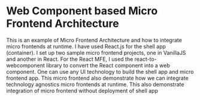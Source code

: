 # Web Component based Micro Frontend Architecture

This is an example of Micro Frontend Architecture and how to integrate micro frontends at runtime. I have used React.js for the shell app (container). I set up two sample micro frontend projects, one in VanillaJS and another in React. For the React MFE, I used the react-to-webcomponent library to convert the React component into a web component. One can use any UI technology to build the shell app and micro frontend app.
This micro frontend also demonstrate how we can integrate technology agnostics micro frontends at runtime. This also demonstrate integration of micro frontend without deployment of shell app
